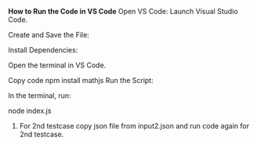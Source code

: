 **How to Run the Code in VS Code**
Open VS Code: Launch Visual Studio Code.

Create and Save the File:


Install Dependencies:

Open the terminal in VS Code.

Copy code
npm install mathjs
Run the Script:

In the terminal, run:

node index.js
1) For 2nd testcase copy json file from input2.json and run code again for 2nd testcase.
